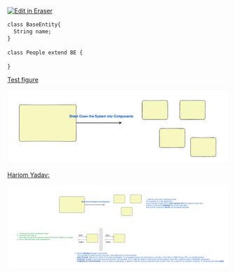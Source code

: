 <p><a target="_blank" href="https://app.eraser.io/workspace/0xGZZwX0ExTPrtfat6tL" id="edit-in-eraser-github-link"><img alt="Edit in Eraser" src="https://firebasestorage.googleapis.com/v0/b/second-petal-295822.appspot.com/o/images%2Fgithub%2FOpen%20in%20Eraser.svg?alt=media&amp;token=968381c8-a7e7-472a-8ed6-4a6626da5501"></a></p>

```
class BaseEntity{
  String name;
}

class People extend BE {
  
}
```
[﻿Test figure](https://app.eraser.io/workspace/0xGZZwX0ExTPrtfat6tL?elements=c3BLdjtDPBWp_36YQFgYnw) 



![Test figure](/.eraser/0xGZZwX0ExTPrtfat6tL___qnB6tOkrttS5pifXKfvMtsnVb153___---figure---bzoa3p1d2sSAPVBldFOI5---figure---c3BLdjtDPBWp_36YQFgYnw.png "Test figure")



[﻿Hariom Yadav: ](https://app.eraser.io/workspace/n2msnupG9nrnvgt66IvL) 



![Break down the system into components](/.eraser/0xGZZwX0ExTPrtfat6tL___qnB6tOkrttS5pifXKfvMtsnVb153___---figure---N911VsFq87XUa-UUfohHK---figure---F04wqfMYfjhKLQacecWWww.png "Break down the system into components")




<!--- Eraser file: https://app.eraser.io/workspace/0xGZZwX0ExTPrtfat6tL --->